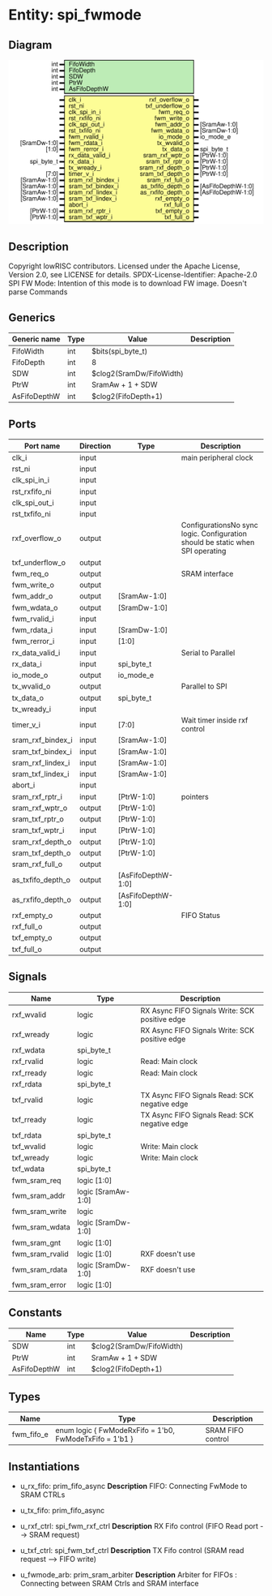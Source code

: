 # Entity: spi_fwmode
## Diagram
![Diagram](spi_fwmode.svg "Diagram")
## Description
Copyright lowRISC contributors.
 Licensed under the Apache License, Version 2.0, see LICENSE for details.
 SPDX-License-Identifier: Apache-2.0
 SPI FW Mode: Intention of this mode is to download FW image. Doesn't parse Commands
 
## Generics
| Generic name | Type | Value                    | Description |
| ------------ | ---- | ------------------------ | ----------- |
| FifoWidth    | int  | $bits(spi_byte_t)        |             |
| FifoDepth    | int  | 8                        |             |
| SDW          | int  | $clog2(SramDw/FifoWidth) |             |
| PtrW         | int  | SramAw + 1 + SDW         |             |
| AsFifoDepthW | int  | $clog2(FifoDepth+1)      |             |
## Ports
| Port name         | Direction | Type               | Description                                                                     |
| ----------------- | --------- | ------------------ | ------------------------------------------------------------------------------- |
| clk_i             | input     |                    | main peripheral clock                                                           |
| rst_ni            | input     |                    |                                                                                 |
| clk_spi_in_i      | input     |                    |                                                                                 |
| rst_rxfifo_ni     | input     |                    |                                                                                 |
| clk_spi_out_i     | input     |                    |                                                                                 |
| rst_txfifo_ni     | input     |                    |                                                                                 |
| rxf_overflow_o    | output    |                    | ConfigurationsNo sync logic. Configuration should be static when SPI operating  |
| txf_underflow_o   | output    |                    |                                                                                 |
| fwm_req_o         | output    |                    | SRAM interface                                                                  |
| fwm_write_o       | output    |                    |                                                                                 |
| fwm_addr_o        | output    | [SramAw-1:0]       |                                                                                 |
| fwm_wdata_o       | output    | [SramDw-1:0]       |                                                                                 |
| fwm_rvalid_i      | input     |                    |                                                                                 |
| fwm_rdata_i       | input     | [SramDw-1:0]       |                                                                                 |
| fwm_rerror_i      | input     | [1:0]              |                                                                                 |
| rx_data_valid_i   | input     |                    | Serial to Parallel                                                              |
| rx_data_i         | input     | spi_byte_t         |                                                                                 |
| io_mode_o         | output    | io_mode_e          |                                                                                 |
| tx_wvalid_o       | output    |                    | Parallel to SPI                                                                 |
| tx_data_o         | output    | spi_byte_t         |                                                                                 |
| tx_wready_i       | input     |                    |                                                                                 |
| timer_v_i         | input     | [7:0]              | Wait timer inside rxf control                                                   |
| sram_rxf_bindex_i | input     | [SramAw-1:0]       |                                                                                 |
| sram_txf_bindex_i | input     | [SramAw-1:0]       |                                                                                 |
| sram_rxf_lindex_i | input     | [SramAw-1:0]       |                                                                                 |
| sram_txf_lindex_i | input     | [SramAw-1:0]       |                                                                                 |
| abort_i           | input     |                    |                                                                                 |
| sram_rxf_rptr_i   | input     | [PtrW-1:0]         | pointers                                                                        |
| sram_rxf_wptr_o   | output    | [PtrW-1:0]         |                                                                                 |
| sram_txf_rptr_o   | output    | [PtrW-1:0]         |                                                                                 |
| sram_txf_wptr_i   | input     | [PtrW-1:0]         |                                                                                 |
| sram_rxf_depth_o  | output    | [PtrW-1:0]         |                                                                                 |
| sram_txf_depth_o  | output    | [PtrW-1:0]         |                                                                                 |
| sram_rxf_full_o   | output    |                    |                                                                                 |
| as_txfifo_depth_o | output    | [AsFifoDepthW-1:0] |                                                                                 |
| as_rxfifo_depth_o | output    | [AsFifoDepthW-1:0] |                                                                                 |
| rxf_empty_o       | output    |                    | FIFO Status                                                                     |
| rxf_full_o        | output    |                    |                                                                                 |
| txf_empty_o       | output    |                    |                                                                                 |
| txf_full_o        | output    |                    |                                                                                 |
## Signals
| Name            | Type               | Description                                     |
| --------------- | ------------------ | ----------------------------------------------- |
| rxf_wvalid      | logic              | RX Async FIFO Signals Write: SCK positive edge  |
| rxf_wready      | logic              | RX Async FIFO Signals Write: SCK positive edge  |
| rxf_wdata       | spi_byte_t         |                                                 |
| rxf_rvalid      | logic              | Read: Main clock                                |
| rxf_rready      | logic              | Read: Main clock                                |
| rxf_rdata       | spi_byte_t         |                                                 |
| txf_rvalid      | logic              | TX Async FIFO Signals Read: SCK negative edge   |
| txf_rready      | logic              | TX Async FIFO Signals Read: SCK negative edge   |
| txf_rdata       | spi_byte_t         |                                                 |
| txf_wvalid      | logic              | Write: Main clock                               |
| txf_wready      | logic              | Write: Main clock                               |
| txf_wdata       | spi_byte_t         |                                                 |
| fwm_sram_req    | logic        [1:0] |                                                 |
| fwm_sram_addr   | logic [SramAw-1:0] |                                                 |
| fwm_sram_write  | logic              |                                                 |
| fwm_sram_wdata  | logic [SramDw-1:0] |                                                 |
| fwm_sram_gnt    | logic        [1:0] |                                                 |
| fwm_sram_rvalid | logic        [1:0] | RXF doesn't use                                 |
| fwm_sram_rdata  | logic [SramDw-1:0] | RXF doesn't use                                 |
| fwm_sram_error  | logic        [1:0] |                                                 |
## Constants
| Name         | Type | Value                    | Description |
| ------------ | ---- | ------------------------ | ----------- |
| SDW          | int  | $clog2(SramDw/FifoWidth) |             |
| PtrW         | int  | SramAw + 1 + SDW         |             |
| AsFifoDepthW | int  | $clog2(FifoDepth+1)      |             |
## Types
| Name       | Type                                                              | Description        |
| ---------- | ----------------------------------------------------------------- | ------------------ |
| fwm_fifo_e | enum logic {     FwModeRxFifo = 1'b0,     FwModeTxFifo = 1'b1   } | SRAM FIFO control  |
## Instantiations
- u_rx_fifo: prim_fifo_async
**Description**
FIFO: Connecting FwMode to SRAM CTRLs

- u_tx_fifo: prim_fifo_async
- u_rxf_ctrl: spi_fwm_rxf_ctrl
**Description**
RX Fifo control (FIFO Read port --> SRAM request)

- u_txf_ctrl: spi_fwm_txf_ctrl
**Description**
TX Fifo control (SRAM read request --> FIFO write)

- u_fwmode_arb: prim_sram_arbiter
**Description**
Arbiter for FIFOs : Connecting between SRAM Ctrls and SRAM interface

